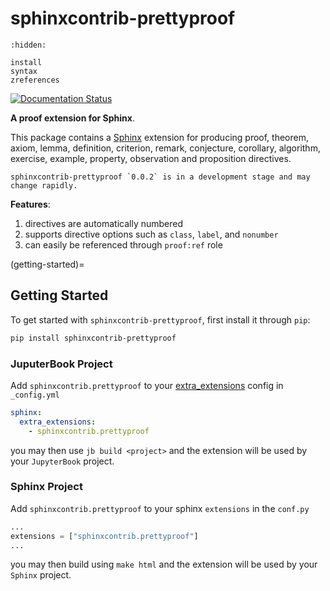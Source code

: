 # sphinxcontrib-prettyproof

```{toctree}
:hidden:

install
syntax
zreferences
```

[![Documentation Status](https://readthedocs.org/projects/sphinxcontrib-prettyproof/badge/?version=latest)](https://sphinxcontrib-prettyproof.readthedocs.io/en/latest/?badge=latest)

**A proof extension for Sphinx**.

This package contains a [Sphinx](http://www.sphinx-doc.org/en/master/) extension
for producing proof, theorem, axiom, lemma, definition, criterion, remark, conjecture,
corollary, algorithm, exercise, example, property, observation and proposition directives.

```{warning}
sphinxcontrib-prettyproof `0.0.2` is in a development stage and may change rapidly.
```

**Features**:

1. directives are automatically numbered
2. supports directive options such as `class`, `label`, and `nonumber`
3. can easily be referenced through `proof:ref` role

(getting-started)=
## Getting Started

To get started with `sphinxcontrib-prettyproof`, first install it through `pip`:

```bash
pip install sphinxcontrib-prettyproof
```

### JuputerBook Project

Add `sphinxcontrib.prettyproof` to your [extra_extensions](https://jupyterbook.org/advanced/sphinx.html#custom-sphinx-extensions) config in `_config.yml`

```yaml
sphinx:
  extra_extensions:
    - sphinxcontrib.prettyproof
```

you may then use `jb build <project>` and the extension will be used by your `JupyterBook` project.

### Sphinx Project

Add `sphinxcontrib.prettyproof` to your sphinx `extensions` in the `conf.py`

```python
...
extensions = ["sphinxcontrib.prettyproof"]
...
```

you may then build using `make html` and the extension will be used by your `Sphinx` project.
